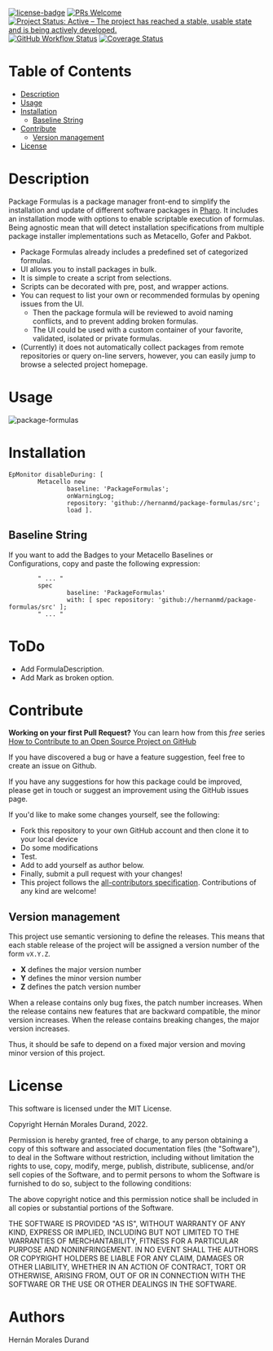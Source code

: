 [![license-badge](https://img.shields.io/badge/license-MIT-blue.svg)](https://img.shields.io/badge/license-MIT-blue.svg)
[![PRs Welcome](https://img.shields.io/badge/PRs-welcome-brightgreen.svg?style=flat-square)](http://makeapullrequest.com)
[![Project Status: Active – The project has reached a stable, usable state and is being actively developed.](http://www.repostatus.org/badges/latest/active.svg)](http://www.repostatus.org/#active)
[![GitHub Workflow Status](https://github.com/hernanmd/package-formulas/actions/workflows/CI.yml/badge.svg)](https://github.com/hernanmd/package-formulas/actions/workflows/CI.yml)
[![Coverage Status](https://coveralls.io/repos/github/hernanmd/package-formulas/badge.svg?branch=master)](https://coveralls.io/github/hernanmd/package-formulas?branch=master)

# Table of Contents

- [Description](#description)
- [Usage](#usage)
- [Installation](#installation)
  - [Baseline String](#baseline-string)
- [Contribute](#contribute)
  - [Version management](#version-management)
- [License](#license)

# Description

Package Formulas is a package manager front-end to simplify the installation and update of different software packages in [Pharo](https://www.pharo.org). It includes an installation mode with options to enable scriptable execution of formulas. Being agnostic mean that will detect installation specifications from multiple package installer implementations such as Metacello, Gofer and Pakbot.

- Package Formulas already includes a predefined set of categorized formulas.
- UI allows you to install packages in bulk.
- It is simple to create a script from selections.
- Scripts can be decorated with pre, post, and wrapper actions.
- You can request to list your own or recommended formulas by opening issues from the UI.
  - Then the package formula will be reviewed to avoid naming conflicts, and to prevent adding broken formulas.
  - The UI could be used with a custom container of your favorite, validated, isolated or private formulas.
- (Currently) it does not automatically collect packages from remote repositories or query on-line servers, however, you can easily jump to 
browse a selected project homepage.

# Usage

![package-formulas](https://user-images.githubusercontent.com/4825959/184296959-a2f25292-f6ec-4fde-b268-0c5d0f5a625c.gif)

# Installation

```smalltalk
EpMonitor disableDuring: [ 
        Metacello new   
                baseline: 'PackageFormulas';     
                onWarningLog;
                repository: 'github://hernanmd/package-formulas/src';      
                load ].
```

## Baseline String 

If you want to add the Badges to your Metacello Baselines or Configurations, copy and paste the following expression:

```smalltalk
        " ... "
        spec
                baseline: 'PackageFormulas' 
                with: [ spec repository: 'github://hernanmd/package-formulas/src' ];
        " ... "
```
# ToDo

- Add FormulaDescription.
- Add Mark as broken option.

# Contribute

**Working on your first Pull Request?** You can learn how from this *free* series [How to Contribute to an Open Source Project on GitHub](https://egghead.io/series/how-to-contribute-to-an-open-source-project-on-github)

If you have discovered a bug or have a feature suggestion, feel free to create an issue on Github.

If you have any suggestions for how this package could be improved, please get in touch or suggest an improvement using the GitHub issues page.

If you'd like to make some changes yourself, see the following:    


  - Fork this repository to your own GitHub account and then clone it to your local device
  - Do some modifications
  - Test.
  - Add <your GitHub username> to add yourself as author below.
  - Finally, submit a pull request with your changes!
  - This project follows the [all-contributors specification](https://github.com/kentcdodds/all-contributors). Contributions of any kind are welcome!

## Version management 

This project use semantic versioning to define the releases. This means that each stable release of the project will be assigned a version number of the form `vX.Y.Z`. 

- **X** defines the major version number
- **Y** defines the minor version number 
- **Z** defines the patch version number

When a release contains only bug fixes, the patch number increases. When the release contains new features that are backward compatible, the minor version increases. When the release contains breaking changes, the major version increases. 

Thus, it should be safe to depend on a fixed major version and moving minor version of this project.

# License
       
This software is licensed under the MIT License.

Copyright Hernán Morales Durand, 2022.

Permission is hereby granted, free of charge, to any person obtaining a copy of this software and associated documentation files (the "Software"), to deal in the Software without restriction, including without limitation the rights to use, copy, modify, merge, publish, distribute, sublicense, and/or sell copies of the Software, and to permit persons to whom the Software is furnished to do so, subject to the following conditions:

The above copyright notice and this permission notice shall be included in all copies or substantial portions of the Software.

THE SOFTWARE IS PROVIDED "AS IS", WITHOUT WARRANTY OF ANY KIND, EXPRESS OR IMPLIED, INCLUDING BUT NOT LIMITED TO THE WARRANTIES OF MERCHANTABILITY, FITNESS FOR A PARTICULAR PURPOSE AND NONINFRINGEMENT. IN NO EVENT SHALL THE AUTHORS OR COPYRIGHT HOLDERS BE LIABLE FOR ANY CLAIM, DAMAGES OR OTHER LIABILITY, WHETHER IN AN ACTION OF CONTRACT, TORT OR OTHERWISE, ARISING FROM, OUT OF OR IN CONNECTION WITH THE SOFTWARE OR THE USE OR OTHER DEALINGS IN THE SOFTWARE.

# Authors

Hernán Morales Durand



